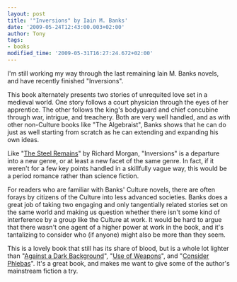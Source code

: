 ```yaml
---
layout: post
title: '"Inversions" by Iain M. Banks'
date: '2009-05-24T12:43:00.003+02:00'
author: Tony
tags:
- books
modified_time: '2009-05-31T16:27:24.672+02:00'
---
```


I'm still working my way through the last remaining Iain M. Banks novels, and
have recently finished "Inversions". 

This book alternately presents two stories of unrequited love set in a medieval
world. One story follows a court physician through the eyes of her apprentice.
The other follows the king's bodyguard and chief concubine through war,
intrigue, and treachery. Both are very well handled, and as with other
non-Culture books like "The Algebraist", Banks shows that he can do just as well
starting from scratch as he can extending and expanding his own ideas.

Like "[The
Steel Remains](/2009-03-08-review-steel-remains-by-richard-k)" by Richard Morgan, "Inversions" is a departure into a new
genre, or at least a new facet of the same genre. In fact, if it weren't for a
few key points handled in a skillfully vague way, this would be a period romance
rather than science fiction.

For readers who are familiar with Banks' Culture novels, there are often forays
by citizens of the Culture into less advanced societies. Banks does a great job
of taking two engaging and only tangentially related stories set on the same
world and making us question whether there isn't some kind of interference by a
group like the Culture at work. It would be hard to argue that there wasn't one
agent of a higher power at work in the book, and it's tantalizing to consider
who (if anyone) might also be more than they seem.

This is a lovely book that still has its share of blood, but is a whole lot
lighter  than "[Against
a Dark Background](/2008-09-20-review-against-dark-background-by-iain)", "[Use
of Weapons](/2008-05-29-review-use-of-weapons-by-iain-m-banks)", and "[Consider
Phlebas](/2008-11-19-review-consider-phlebas-by-iain-m-banks)". It's a great book, and makes me want to give some of the author's
mainstream fiction a try.